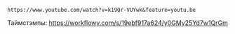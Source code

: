 ```vid
https://www.youtube.com/watch?v=k19Qr-VUYwk&feature=youtu.be
```
Таймстэмпы: https://workflowy.com/s/19ebf917a624/y0GMy25Yd7w1QrGm
